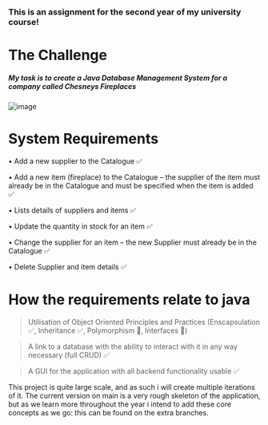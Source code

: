 ### This is an assignment for the second year of my university course!

# The Challenge
##### My task is to create a Java Database Management System for a company called Chesneys Fireplaces

![image](https://user-images.githubusercontent.com/56073739/104617601-8b238f00-5683-11eb-8348-1472490a4f20.png)

# System Requirements

•	Add a new supplier to the Catalogue :white_check_mark:

•	Add a new item (fireplace) to the Catalogue – the supplier of the item must already be in the Catalogue and must be specified when the item is added :white_check_mark:

•	Lists details of suppliers and items :white_check_mark:

•	Update the quantity in stock for an item :white_check_mark:

•	Change the supplier for an item – the new Supplier must already be in the Catalogue :white_check_mark:

•	Delete Supplier and item details :white_check_mark:

# How the requirements relate to java

> Utilisation of Object Oriented Principles and Practices (Enscapsulation :white_check_mark:, Inheritance :white_check_mark:, Polymorphism :construction:, Interfaces :construction:)

> A link to a database with the ability to interact with it in any way necessary (full CRUD) :white_check_mark:

> A GUI for the application with all backend functionality usable :white_check_mark:

This project is quite large scale, and as such i will create multiple iterations of it. The current version on main is a very rough skeleton of the application, but as we learn more throughout the year i intend to add these core concepts as we go: this can be found on the extra branches.

